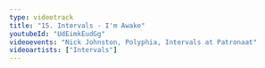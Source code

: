 ```yaml
---
type: videotrack
title: "15. Intervals - I'm Awake"
youtubeId: "UdEimkEudGg"
videoevents: "Nick Johnston, Polyphia, Intervals at Patronaat"
videoartists: ["Intervals"]
---
```

